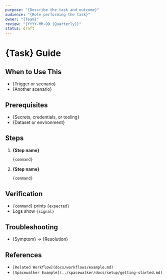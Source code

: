 ```yaml
---
purpose: "{Describe the task and outcome}"
audience: "{Role performing the task}"
owner: "{Team}"
review: "{YYYY-MM-DD (Quarterly)}"
status: draft
---
```


# {Task} Guide

## When to Use This

- {Trigger or scenario}
- {Another scenario}

## Prerequisites

- {Secrets, credentials, or tooling}
- {Dataset or environment}

## Steps

1. **{Step name}**

   ```bash
   {command}
   ```

2. **{Step name}**

   ```bash
   {command}
   ```

## Verification

- `{command}` prints `{expected}`
- Logs show `{signal}`

## Troubleshooting

- {Symptom} → {Resolution}

## References

- `[Related Workflow](docs/workflows/example.md)`
- `[Spacewalker Example](../spacewalker/docs/setup/getting-started.md)`
